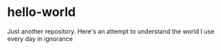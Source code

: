 # hello-world
Just another repository.
  Here's an attempt to understand the world I use every day in ignorance
